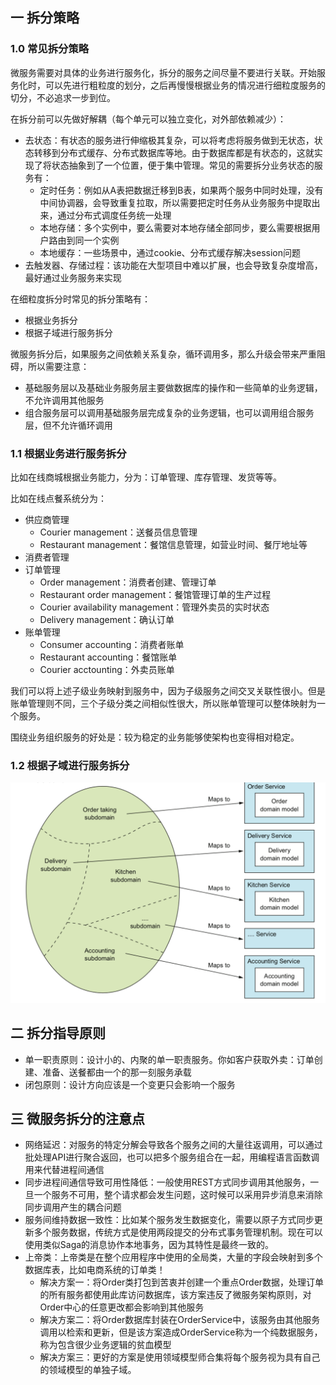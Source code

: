 ## 一 拆分策略

### 1.0 常见拆分策略

微服务需要对具体的业务进行服务化，拆分的服务之间尽量不要进行关联。开始服务化时，可以先进行粗粒度的划分，之后再慢慢根据业务的情况进行细粒度服务的切分，不必追求一步到位。  

在拆分前可以先做好解耦（每个单元可以独立变化，对外部依赖减少）：
- 去状态：有状态的服务进行伸缩极其复杂，可以将考虑将服务做到无状态，状态转移到分布式缓存、分布式数据库等地。由于数据库都是有状态的，这就实现了将状态抽象到了一个位置，便于集中管理。常见的需要拆分业务状态的服务有：
  - 定时任务：例如从A表把数据迁移到B表，如果两个服务中同时处理，没有中间协调器，会导致重复拉取，所以需要把定时任务从业务服务中提取出来，通过分布式调度任务统一处理
  - 本地存储：多个实例中，要么需要对本地存储全部同步，要么需要根据用户路由到同一个实例
  - 本地缓存：一些场景中，通过cookie、分布式缓存解决session问题
- 去触发器、存储过程：该功能在大型项目中难以扩展，也会导致复杂度增高，最好通过业务服务来实现

在细粒度拆分时常见的拆分策略有：
- 根据业务拆分
- 根据子域进行服务拆分

微服务拆分后，如果服务之间依赖关系复杂，循环调用多，那么升级会带来严重阻碍，所以需要注意：
- 基础服务层以及基础业务服务层主要做数据库的操作和一些简单的业务逻辑，不允许调用其他服务
- 组合服务层可以调用基础服务层完成复杂的业务逻辑，也可以调用组合服务层，但不允许循环调用

### 1.1 根据业务进行服务拆分

比如在线商城根据业务能力，分为：订单管理、库存管理、发货等等。  

比如在线点餐系统分为：
- 供应商管理
  - Courier management：送餐员信息管理
  - Restaurant management：餐馆信息管理，如营业时间、餐厅地址等
- 消费者管理
- 订单管理
  - Order management：消费者创建、管理订单
  - Restaurant order management：餐馆管理订单的生产过程
  - Courier availability management：管理外卖员的实时状态
  - Delivery management：确认订单
- 账单管理
  - Consumer  accounting：消费者账单
  - Restaurant accounting：餐馆账单
  - Courier acctounting：外卖员账单

我们可以将上述子级业务映射到服务中，因为子级服务之间交叉关联性很小。但是账单管理则不同，三个子级分类之间相似性很大，所以账单管理可以整体映射为一个服务。  

围绕业务组织服务的好处是：较为稳定的业务能够使架构也变得相对稳定。  

### 1.2 根据子域进行服务拆分

![](../images/arch/07-109.png)  

## 二 拆分指导原则

- 单一职责原则：设计小的、内聚的单一职责服务。你如客户获取外卖：订单创建、准备、送餐都由一个的那一刻服务承载
- 闭包原则：设计方向应该是一个变更只会影响一个服务

## 三 微服务拆分的注意点

- 网络延迟：对服务的特定分解会导致各个服务之间的大量往返调用，可以通过批处理API进行聚合返回，也可以把多个服务组合在一起，用编程语言函数调用来代替进程间通信
- 同步进程间通信导致可用性降低：一般使用REST方式同步调用其他服务，一旦一个服务不可用，整个请求都会发生问题，这时候可以采用异步消息来消除同步调用产生的耦合问题
- 服务间维持数据一致性：比如某个服务发生数据变化，需要以原子方式同步更新多个服务数据，传统方式是使用两段提交的分布式事务管理机制。现在可以使用类似Saga的消息协作本地事务，因为其特性是最终一致的。
- 上帝类：上帝类是在整个应用程序中使用的全局类，大量的字段会映射到多个数据库表，比如电商系统的订单类！
  - 解决方案一：将Order类打包到苦衷并创建一个重点Order数据，处理订单的所有服务都使用此库访问数据库，该方案违反了微服务架构原则，对Order中心的任意更改都会影响到其他服务
  - 解决方案二：将Order数据库封装在OrderService中，该服务由其他服务调用以检索和更新，但是该方案造成OrderService称为一个纯数据服务，称为包含很少业务逻辑的贫血模型
  - 解决方案三：更好的方案是使用领域模型师合集将每个服务视为具有自己的领域模型的单独子域。